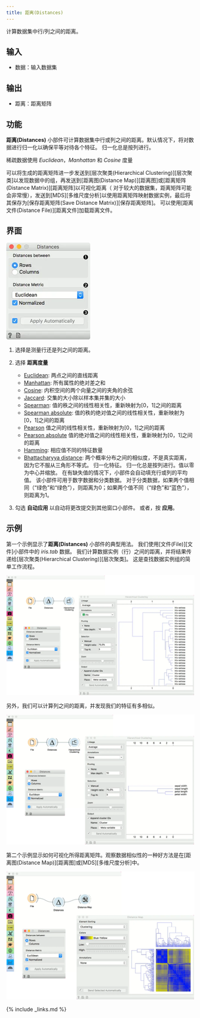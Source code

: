 ```yaml
---
title: 距离(Distances)
---
```


计算数据集中行/列之间的距离。






## 输入
- 数据：输入数据集

## 输出
- 距离：距离矩阵

## 功能

**距离(Distances)** 小部件可计算数据集中行或列之间的距离。默认情况下，将对数据进行归一化以确保平等对待各个特征。 归一化总是按列进行。

稀疏数据使用 *Euclidean*，*Manhattan* 和 *Cosine* 度量

可以将生成的距离矩阵进一步发送到[层次聚类(Hierarchical Clustering)][层次聚类]以发现数据中的组，再发送到[距离图(Distance Map)][距离图]或[距离矩阵(Distance Matrix)][距离矩阵]以可视化距离（ 对于较大的数据集，距离矩阵可能会非常慢），发送到[MDS][多维尺度分析]以使用距离矩阵映射数据实例，最后将其保存为[保存距离矩阵(Save Distance Matrix)][保存距离矩阵]。 可以使用[距离文件(Distance File)][距离文件]加载距离文件。


## 界面
![](/assets/images/unsupervised/Distances-stamped.png.webp)

1. 选择是测量行还是列之间的距离。
2. 选择 **距离度量**

   - [Euclidean](https://en.wikipedia.org/wiki/Euclidean_distance): 两点之间的直线距离 
   - [Manhattan](https://en.wiktionary.org/wiki/Manhattan_distance): 所有属性的绝对差之和
   - [Cosine](https://en.wikipedia.org/wiki/Cosine_similarity): 内积空间的两个向量之间的夹角的余弦
   - [Jaccard](https://en.wikipedia.org/wiki/Jaccard_index): 交集的大小除以样本集并集的大小
   - [Spearman](https://en.wikipedia.org/wiki/Spearman's_rank_correlation_coefficient): 值的秩之间的线性相关性，重新映射为[0，1]之间的距离
   - [Spearman absolute](https://en.wikipedia.org/wiki/Spearman's_rank_correlation_coefficient): 值的秩的绝对值之间的线性相关性，重新映射为[0，1]之间的距离
   - [Pearson](https://en.wikipedia.org/wiki/Pearson_product-moment_correlation_coefficient) 值之间的线性相关性，重新映射为[0，1]之间的距离
   - [Pearson absolute](https://en.wikipedia.org/wiki/Pearson_product-moment_correlation_coefficient) 值的绝对值之间的线性相关性，重新映射为[0，1]之间的距离
   - [Hamming](https://en.wikipedia.org/wiki/Hamming_distance): 相应值不同的特征数量
   - [Bhattacharyya distance](https://en.wikipedia.org/wiki/Bhattacharyya_distance): 两个概率分布之间的相似度，不是真实距离，因为它不服从三角形不等式。
    归一化特征。 归一化总是按列进行。值以零为中心并缩放。
    在有缺失值的情况下，小部件会自动填充行或列的平均值。
    该小部件可用于数字数据和分类数据。 对于分类数据，如果两个值相同（“绿色”和“绿色”），则距离为0；如果两个值不同（“绿色”和“蓝色”），则距离为1。
3. 勾选 **自动应用** 以自动将更改提交到其他窗口小部件。 或者，按 **应用**。


## 示例

第一个示例显示了**距离(Distances)** 小部件的典型用法。 我们使用[文件(File)][文件]小部件中的 *iris.tab* 数据。 我们计算数据实例（行）之间的距离，并将结果传递给[层次聚类(Hierarchical Clustering)][层次聚类]。 这是查找数据实例组的简单工作流程。


![](/assets/images/unsupervised/Distances-Example1-rows.png.webp)

另外，我们可以计算列之间的距离，并发现我们的特征有多相似。


![](/assets/images/unsupervised/Distances-Example1-columns.png.webp)

第二个示例显示如何可视化所得距离矩阵。观察数据相似性的一种好方法是在[距离图(Distance Map)][距离图]或[MDS][多维尺度分析]中。


![](/assets/images/unsupervised/Distances-Example2.png.webp)

{% include _links.md %}
